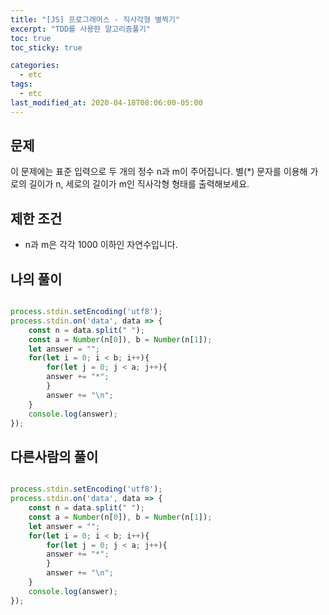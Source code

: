 ```yaml
---
title: "[JS] 프로그래머스 - 직사각형 별찍기"
excerpt: "TDD를 사용한 알고리즘풀기"
toc: true
toc_sticky: true

categories:
  - etc
tags:
  - etc
last_modified_at: 2020-04-18T08:06:00-05:00
---
```


## 문제 

이 문제에는 표준 입력으로 두 개의 정수 n과 m이 주어집니다.
별(*) 문자를 이용해 가로의 길이가 n, 세로의 길이가 m인 직사각형 형태를 출력해보세요.

## 제한 조건

+ n과 m은 각각 1000 이하인 자연수입니다.


## 나의 풀이

```js

process.stdin.setEncoding('utf8');
process.stdin.on('data', data => {
    const n = data.split(" ");
    const a = Number(n[0]), b = Number(n[1]);
    let answer = "";
    for(let i = 0; i < b; i++){
        for(let j = 0; j < a; j++){
        answer += "*";
        }
        answer += "\n";
    }
    console.log(answer);
});

```


## 다른사람의 풀이

```js

process.stdin.setEncoding('utf8');
process.stdin.on('data', data => {
    const n = data.split(" ");
    const a = Number(n[0]), b = Number(n[1]);
    let answer = "";
    for(let i = 0; i < b; i++){
        for(let j = 0; j < a; j++){
        answer += "*";
        }
        answer += "\n";
    }
    console.log(answer);
});

```

